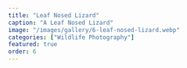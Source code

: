 ```yaml
---
title: "Leaf Nosed Lizard"
caption: "A Leaf Nosed Lizard"
image: "/images/gallery/6-leaf-nosed-lizard.webp"
categories: ["Wildlife Photography"]
featured: true
order: 6
---
```

